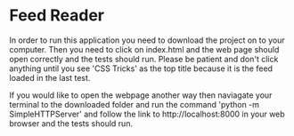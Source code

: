 # Feed Reader
In order to run this application you need to download the project on to your computer. Then you need to click on index.html and the web page should open correctly and the tests should run. Please be patient and don't click anything until you see 'CSS Tricks' as the top title because it is the feed loaded in the last test.


If you would like to open the webpage another way then naviagate your terminal to the downloaded folder and run the command 'python -m SimpleHTTPServer' and follow the link to http://localhost:8000 in your web browser and the tests should run.